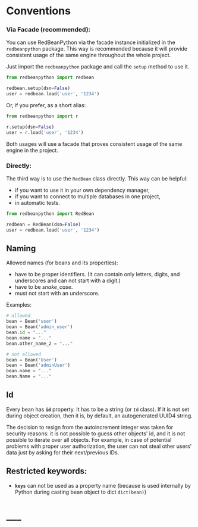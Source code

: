 # Conventions

### Via Facade (recommended):

You can use RedBeanPython via the facade instance initialized in the `redbeanpython` package. This way is recommended because it will provide consistent usage of the same engine throughout the whole project.

Just import the `redbeanpython` package and call the `setup` method to use it.

```python
from redbeanpython import redbean

redbean.setup(dsn=False)
user = redbean.load('user', '1234')
```

Or, if you prefer, as a short alias:

```python
from redbeanpython import r

r.setup(dsn=False)
user = r.load('user', '1234')
```

Both usages will use a facade that proves consistent usage of the same engine in the project.

### Directly:

The third way is to use the `RedBean` class directly. This way can be helpful:
- if you want to use it in your own dependency manager,
- if you want to connect to multiple databases in one project,
- in automatic tests.

```python
from redbeanpython import RedBean

redbean = RedBean(dsn=False)
user = redbean.load('user', '1234')
```

## Naming

Allowed names (for beans and its properties):

- have to be proper identifiers. (It can contain only letters, digits, and underscores and can not start with a digit.)
- have to be _snake_case_.
- must not start with an underscore.

Examples:

```python
# allowed
bean = Bean('user')
bean = Bean('admin_user')
bean.id = "..."
bean.name = "..."
bean.other_name_2 = "..."

# not allowed
bean = Bean('User')
bean = Bean('adminUser')
bean.name = "..."
bean.Name = "..."
```

## Id

Every bean has **`id`** property. It has to be a string (or `Id` class). If it is not set during object creation, then it is, by default, an autogenerated UUID4 string.

The decision to resign from the autoincrement integer was taken for security reasons: it is not possible to guess other objects' id, and it is not possible to iterate over all objects. For example, in case of potential problems with proper user authorization, the user can not steal other users' data just by asking for their next/previous IDs.  


## Restricted keywords:
 
- **`keys`** can not be used as a property name (because is used internally by Python during casting bean object to dict `dict(bean)`)

#
# ___